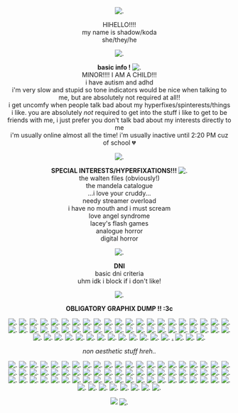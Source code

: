 <p align="center"

![.](https://64.media.tumblr.com/714c22146f7c9121885a151e5c077b5e/20f1f21c678cd316-f9/s540x810/ad42d5b202a8f14477eae014fc349c3e08d91fc2.gif)

<p align="center"
  
HIHELLO!!!!
<br>
my name is shadow/koda
<br>
she/they/he

<p align="center"
  
![.](https://64.media.tumblr.com/3c1c2a6da52f74ee2ee0ca42d81b017c/7e8828c28bd6bcc4-d7/s250x400/8317033ac9a93beef92e99e6c2645ab2f7f9b729.pnj)

<p align="center"

**basic info !** ![.](https://64.media.tumblr.com/d34d20f0b13056f6beec10117e733464/b55b2416bafcc208-02/s75x75_c1/290ea0b560b18d678ea99feb7e0c1788234e26f9.gif)
<br>
MINOR!!!! I AM A CHILD!!!
<br>
i have autism and adhd 
<br>
i'm very slow and stupid so tone indicators would be nice when talking to me, but are absolutely not required at all!!
<br>
i get uncomfy when people talk bad about my hyperfixes/spinterests/things i like. you are absolutely *not* required to get into the stuff i like to get to be friends with me, i just prefer you don't talk bad about my interests directly to me
<br>
i'm usually online almost all the time! i'm usually inactive until 2:20 PM cuz of school 💔
<br>

<p align="center"

![.](https://64.media.tumblr.com/97aa330a45329fdf0e8e9411a22e4a00/6bf1fcbbe17c2c92-01/s540x810/493bc48fec440d7610e7ecc3386d105c8502e7df.pnj)

<p align="center"

  **SPECIAL INTERESTS/HYPERFIXATIONS!!!** ![.](https://files.catbox.moe/7xyiid.gif)
<br>
the walten files (obviously!)
<br>
the mandela catalogue
<br>
...i love your cruddy...
<br>
needy streamer overload
<br>
i have no mouth and i must scream
<br>
love angel syndrome
<br>
lacey's flash games
<br>
analogue horror
<br>
digital horror

<p align="center"
  
![.](https://files.catbox.moe/ksa6xj.gif)

<p align="center"

**DNI**
<br>
basic dni criteria
<br>
uhm idk i block if i don't like!

<p align="center"
  
![.](https://64.media.tumblr.com/942e5a452e0cc6a405c5ddd685b09859/1308d9e078ff6f3d-f9/s640x960/333326fb4df1bef0b37f479d9462ebf0bd3b3f68.gif)

<p align="center"

**OBLIGATORY GRAPHIX DUMP !! :3c**

<p align="center"
  
![.](https://64.media.tumblr.com/81a581c80071375c0eae7ffd6a734567/704f4ace9de71c4b-73/s100x200/d48c61bba47adb45d5703100b57cf9b655436814.pnj) ![.](https://64.media.tumblr.com/b5aaf2efcdf114c3871b16bb5c8eaf91/7796b8cda0d3ecf8-a1/s100x200/3a722b08cec07663dd8d71080a49f44cbf813a70.pnj) ![.](https://gifcity.carrd.co/assets/images/gallery51/7e14ccbc.gif?v=238ae5e6) ![.](https://gifcity.carrd.co/assets/images/gallery51/4c33befd.png?v=238ae5e6) ![.](https://gifcity.carrd.co/assets/images/gallery51/2b974c87.png?v=238ae5e6) ![.](https://64.media.tumblr.com/3384b467706a2236357a05616cb29b9b/0849fa6899c3a334-aa/s100x200/c092e8e1054af70778f8396a05f55d368dc84695.pnj) ![.](https://64.media.tumblr.com/9a165446a55eb7db05aacdd5308de322/0849fa6899c3a334-75/s100x200/f8aafcb0b7f67034f3555e9c055dbb87d0631a59.pnj) ![.](https://64.media.tumblr.com/04f4950baf3caab2349c2c8da0adfc28/f7f4000f72964fcf-51/s250x400/a8fa74597956b98bc4b09d010927ae20672332be.pnj) ![.](https://64.media.tumblr.com/f9e2b227bad2e97b5aa87c02a398f36d/47c4d724a89c0276-01/s100x200/fa966e162a215bc98118ab97988947008a07bd38.pnj) ![.](https://wilardo.crd.co/assets/images/gallery16/c28d1d55.gif?v=f2364dd6) ![.](https://64.media.tumblr.com/f1494ab3e694699f37557da526beaff9/ec8f693b87536b40-6d/s100x200/5014d79593adcea9f2288d7a8f6894acf12ce7d1.gif) ![.](https://64.media.tumblr.com/f1df6416eb740d8b81146ff708e36fe2/6d78bc7631b17625-95/s100x200/f8ec1919839d9e61282e8a829c90b8c6f886d494.pnj) ![.](https://64.media.tumblr.com/0ab768b13dfe09e30dbe078821f0b709/321aa268678c99b9-d7/s100x200/c2da0f05c459fd27e3ca84cb22c112358381c4f6.pnj) ![.](https://64.media.tumblr.com/9d9e855939aab1e2fe0e77f0c9274e03/08dc254342852b38-d4/s100x200/18c38a72af5be347a42dbbcd83a543e8911f0a46.webp) ![.](https://64.media.tumblr.com/6756fed9bbfc687d9a4dead8cf5a8e80/6f072ea04e7b6c72-1a/s100x200/8fe327aa3cfb04098a43c2e5e3252cd65da3f388.pnj) ![.](https://64.media.tumblr.com/e36286952686e6d3b965901950ecd590/bfaaeb60d3ffc0b4-5e/s100x200/da275d2d17ab90193a65acd0cfbd3deddfa0b48e.pnj) ![.](https://64.media.tumblr.com/de39f3ff630f7e2f795c10d94128860d/fe2988a836246844-ef/s100x200/da6e0ff11d74f57ba47c581d9f20597b345e2519.pnj) ![.](https://adriansblinkiecollection.neocities.org/stamps/a19.png) ![.](https://files.catbox.moe/tdpvmr.PNG) ![.](https://64.media.tumblr.com/0d43e76a722ac9427f2cfa87b1abc708/503eaab48f57a725-61/s100x200/6ab9939494386a1a9e1a3b36fb98d17e914d21aa.gif) ![.](https://64.media.tumblr.com/42c580231e681903f58a1eb0f8d18696/503eaab48f57a725-f2/s100x200/387b0fc3ba3588eface89a0f463ec29e2f6c725b.pnj) ![.](https://64.media.tumblr.com/f3ff251bfccdec6d78110b82f635e88c/503eaab48f57a725-9f/s100x200/62d85ac3c424dcb01cb9ff87ec0ac9bf3d6ca846.gif) ![.](https://64.media.tumblr.com/672a4128f77abb5151fe28201f53581d/503eaab48f57a725-9c/s100x200/67461a28750b83420475b3615fcfc85aaa19e88f.gif) ![.](https://64.media.tumblr.com/8b85d35b6e393ef9ba192f3d8adca865/258361b833cca1fd-ea/s100x200/7534d3c25dda370ba791320802e34da14b087edf.pnj) ![.](https://64.media.tumblr.com/8c5df41f2b7d60cbcf990ff38cb59142/258361b833cca1fd-fe/s100x200/cc78df280d17eff7d8895f976b46f0bcbe4d6c77.pnj) ![.](https://64.media.tumblr.com/9830aeb28c8c7a848fe4f9e1f59c88e5/4aa5d3042dd19d21-57/s250x400/8251286be592530f74b08939a4ce6cada97b8c16.gif) ![.](https://64.media.tumblr.com/8ddc76eb6b5b1b480ad8beba89b08024/4aa5d3042dd19d21-f0/s250x400/4f2a564f75e68de9364e061aecf543d8bed81fbc.pnj) ![.](https://64.media.tumblr.com/39b1a7a812eb3f09d5d4df27c170c815/4aa5d3042dd19d21-ed/s250x400/1ed1fa31458d303d99ab8835046159284f19a0f1.gif) ![.](https://64.media.tumblr.com/ffd515145e9b3693f320d6684af41114/9e9fc99cd5209213-d5/s100x200/63d8ddb278654b5fe0955072330fa1f22df32007.pnj) ![.](https://64.media.tumblr.com/7a9eb3810d45dbdd22ac1b15d2960d71/9e9fc99cd5209213-85/s100x200/3e5cb7c682a23db5ca7211e63ac6787ebf3f91d3.pnj) ![.](https://64.media.tumblr.com/875b1ebdce4dacd73718e69c907c81ab/9e9fc99cd5209213-ee/s100x200/e206ef806dd6ab804fa77358a32cdb377d682211.gif) ![.](https://64.media.tumblr.com/e1ffea64f46bc7cc3418c5da1e13de1f/718713c576f73ac5-1f/s100x200/d5093b5d91acd05e5f6e405b82f42907af62fe29.pnj) ![.](https://64.media.tumblr.com/c8d1ddb22305dce80250fb2e9a9a557a/718713c576f73ac5-72/s100x200/f23cf3923d4d5f97331af410c1192f41527286a1.pnj) ![.](https://64.media.tumblr.com/729b986f79f60d56032ded2debd980ee/718713c576f73ac5-f8/s100x200/adbaa7e7498f7a11f641e0fb648a83d5feb7d7c0.pnj) ![.](https://64.media.tumblr.com/0a1eb85423cbfcfcc1aa02a76de97865/718713c576f73ac5-be/s100x200/fced618878a96f823fb95fb6d8fda1d13cfbc143.pnj) ![.](https://64.media.tumblr.com/689c5c162ef96c3fe93a866c4f98966e/718713c576f73ac5-52/s100x200/155f401b0576eb79f34a0820787739f5f44a82bd.pnj) ![.](https://64.media.tumblr.com/d8cb96c1d1156e48af402cc7d4d7356c/718713c576f73ac5-44/s100x200/76fad31c88d70df2223f65c0a84362ed6ebba955.pnj) ![.](https://64.media.tumblr.com/30beba8b27b19788a0c1de6d38c7268d/718713c576f73ac5-a6/s100x200/37f85f2a0eab4a7401dfb1e846738bec4554bad1.pnj) ![.](https://64.media.tumblr.com/41e1f2d16fa1006517119baf1dd01c99/718713c576f73ac5-48/s100x200/e052e313136e9e40b1d1744f15bd36d9bc26d720.pnj) ![.](https://64.media.tumblr.com/52d05859e68e624e3ea155218126e77b/c1ead48f0cb65611-49/s100x200/41d89adc866d4e638c134bf26aa9a2d8b765a95f.png) ![.](https://64.media.tumblr.com/10f203b2539674131ee08ee6f9e942fe/c1ead48f0cb65611-c1/s100x200/b7a313fc49d30daab4ebe37e044f365ff3c9819b.png) ![.](https://64.media.tumblr.com/a24e3faafea1072b4578cab35a15504e/c1ead48f0cb65611-41/s100x200/c99816e98ec0c2ed488e831087aa73e4ba8a75f6.png) ![.](https://64.media.tumblr.com/09c957e0629624911cc6d7515582afc1/c1ead48f0cb65611-d3/s100x200/476d0c56859acd85efc2d4ed4dadda12715f76d2.png) ![.](https://64.media.tumblr.com/35df6a623e34f0f3b9b0422ae69dab5b/c1ead48f0cb65611-6f/s100x200/acbdf46eedf665b81c009e41baa6c36ee98779c7.png) ![.](https://64.media.tumblr.com/406be0f18a0abefcc8d3b6bb16574e1c/c1ead48f0cb65611-bd/s100x200/73875932f0c5e446a0bb03724c1aeca169fd5bfe.png) ![.]() ![.](https://64.media.tumblr.com/ecb21a3e68b91f5e9ff992cc0ea973d8/9e9fc99cd5209213-07/s250x400/bc948a74c08a889bef896aba932b216f77e2d4b5.gif) ![.](https://64.media.tumblr.com/179c28e4857065faca0733d186d3539c/9e9fc99cd5209213-6b/s250x400/cd1b097fe28414c94b3847c46c6074d0971b8d34.gif) ![.](https://64.media.tumblr.com/f3a9013d79674686654bbea0f55b6682/258361b833cca1fd-64/s250x400/7a41ae159fa1d20dc385a67f2f95f2332ac92cb3.gif) ![.](https://64.media.tumblr.com/cc98afb7b30f467b64c6539b49ec7395/503eaab48f57a725-d7/s250x400/ce3901c8f12e7e3efcc8be12e053594fe84a67d0.gif) ![.](https://adriansblinkiecollection.neocities.org/a11.gif) ![.](https://adriansblinkiecollection.neocities.org/a3.gif) ![.](https://64.media.tumblr.com/43b341e1c0bcc1bf0382f8fe840c77e6/275a84ce0dc210dd-0a/s250x400/4b06653cd289a3f48e2d5e3e3f9c8e6762725b18.gif) ![.](https://adriansblinkiecollection.neocities.org/a17.gif) ![.](https://adriansblinkiecollection.neocities.org/b29.gif) [.](https://adriansblinkiecollection.neocities.org/e47.gif) ![.](https://adriansblinkiecollection.neocities.org/h17.gif) ![.](https://adriansblinkiecollection.neocities.org/h24.gif) ![.]()

<p align="center"

*non aesthetic stuff hreh..*

<p align="center"
  
![.](https://64.media.tumblr.com/e168f81078a094e62c580f4cc5a39f1d/d1b13d10a3b57c68-54/s100x200/0fc891b2bdd50779638322b3c1f4b92cc6c66168.jpg) ![.](https://64.media.tumblr.com/f9cbc980875c26983d7b5c7e91569a93/2be3d7b7e3b8925d-31/s100x200/d0d536906d19ae86941ef1528e6787624c2bf067.pnj) ![.](https://64.media.tumblr.com/78d132d3e53cd4867673160cdd447612/f943d9890bee0f57-e6/s100x200/4e3b7ce871fd425332438a7bfe5765b5537b4744.gifv) ![.](https://64.media.tumblr.com/5fa391b151fe53aa5924bcf25993c202/147e422eed2ecc0d-6c/s100x200/070bf669adeda4b44d0d92a0d53ace4945284f05.gifv) ![.](https://64.media.tumblr.com/926546b18d9b1d901a05b782ea064bde/2789c352317c8fac-4d/s100x200/b527c055d3f3124c9d95b79880fcdc2f9913d376.gifv) ![.](https://64.media.tumblr.com/fb2b4b057f64ee8effbe10cc4a5f9562/147e422eed2ecc0d-8d/s250x400/e5d643f2425c99e3e04010d351b1393c4f8e7f8f.gifv) ![.](https://64.media.tumblr.com/d6d4224cfa924999413b633417125c68/c0de5bfbb8e74f33-32/s250x400/0d5d3541c5ac4dbf3de46110b20dff1ba45d1b63.gifv) ![.](https://gifcity.carrd.co/assets/images/gallery131/219563d0.jpg?v=47652796) ![.](https://gifcity.carrd.co/assets/images/gallery131/cfbca487.jpg?v=47652796) ![.](https://gifcity.carrd.co/assets/images/gallery230/b1bd7c8b.png?v=47652796) ![.](https://64.media.tumblr.com/005727d9d4891916c0bd01552569ec98/b2a668f6c2065597-1c/s100x200/dbc0831f3a3be6d86c8b17b017141d83426aab86.pnj) ![.](https://64.media.tumblr.com/7c7a7105d29113e33e12c6cf8dc5a886/6f072ea04e7b6c72-fb/s100x200/19ef918f30903dd70219a980d1080b0221b84fa3.gifv) ![.](https://64.media.tumblr.com/30089620ec0ef2c6492a8818da2e16c7/0576c693f2b94995-d1/s75x75_c1/df725d40a899c3deab0bc756769943a1f36517db.gifv) ![.](https://64.media.tumblr.com/da2dd4094e44c354c52d03b3ba8a6ecc/430287f45c8133f7-20/s100x200/5ebb26b002c4ef67e2fc4907a081e001101a12b2.pnj) ![.](https://64.media.tumblr.com/e496114841373a8802a4a254b6f70236/430287f45c8133f7-ea/s100x200/d2d921aaa351a258bf7d481b62327f4a4f176f52.gifv) ![.](https://64.media.tumblr.com/061cd32c70765e7b48ed3318ac8d8774/78c75168f9ef587b-77/s250x400/f87a365c8053dcb0e0d2e5cf56f5e716d797570d.gifv) ![.](https://64.media.tumblr.com/bf7de985a6b623139dbed1012f36b073/c937cea2bae71fd6-98/s100x200/ac61302a921d98dcf35de702bdcb2dddc2f32cf1.gifv) ![.](https://64.media.tumblr.com/a906ffa99c2421454a16e7dc0352305b/c937cea2bae71fd6-d1/s100x200/70f929d5d922adef60f81d4b2618619bab524fed.pnj) ![.](https://64.media.tumblr.com/4c9047d2aca459c32e39092e267f9ed4/7c3dd077ed76e2f9-2c/s100x200/148f0ab49fa0746ad84fec7056f6236c45bc0d07.pnj) ![.](https://64.media.tumblr.com/69206af4a78eb2cf4c8f87731d84e41a/799b250436f9bdca-b2/s100x200/632f0700381052889a462bb295e9c619c168a8c7.gifv) ![.](https://64.media.tumblr.com/aead6963b3c44f938be1b53d94708f8c/ed3632597c2d8d50-1e/s100x200/67c851caa4428c0b054b7efcfae75117853ed567.pnj) ![.](https://64.media.tumblr.com/28c9642ea91f2647174c825dbc41bacd/c7eaf291b9142808-9b/s250x400/34dd5df0572b3321d316f4953fb79cdc18af8765.gifv) ![.](https://64.media.tumblr.com/34f746ab524f4c95ffd885244c38b720/7498c2737dc9336b-5a/s250x400/83f09f2a2be6e7569e9815612b020118037e8cc5.gifv) ![.](https://64.media.tumblr.com/6766af52f0ef91366a9ff6f479c49786/f32d7177776ff0b6-17/s100x200/ee251ae1ef7d0d42b9f9422c1b796d8f949f492f.gifv) ![.](https://64.media.tumblr.com/a2cc55cbde3d8548c9d5a891864d21f9/ca0ba616638fdde7-47/s250x400/bd303ea6963a234b17ebf01c08968667a953c076.gifv) ![.](https://64.media.tumblr.com/609f0b13f2a06426f41e3788ea473353/0e9e26853e68553c-03/s250x400/b126fbd02e23ad3977c95fe78307ef9f0633c5a1.pnj) ![.](https://64.media.tumblr.com/c1f0e8f46765b326eaa9fc496eeb9917/45d41170c6f98333-cc/s250x400/6d061c96ffc8acc64bb4c24d5a6664cb41dc476f.webp) ![.](https://64.media.tumblr.com/603280bb25174fe4ab92aa165ef7d0a8/321aa268678c99b9-ff/s100x200/d28fa8f73c9bd03444110b6b310f5a53cc2bd5eb.gifv) ![.](https://64.media.tumblr.com/2fc10f04885fb5c75198554d7965f754/33482cf83af8f0c3-61/s100x200/b75c346ada5920a53967174d88194ea5ccfd425a.pnj) ![.](https://64.media.tumblr.com/41bbd16f016c9f4e50396623a62771b5/33482cf83af8f0c3-2b/s250x400/d52931bd11bf442a15cce81aafef1594c413a511.pnj) ![.](https://64.media.tumblr.com/0b5c6dc0ad41122d1868b027bbb1e207/d9a59b71a0818c17-29/s100x200/40b4236f799ae86ae05b780da324aa98770be2e6.gifv) ![.](https://64.media.tumblr.com/7c040120e3863b0f249b7a501bcaddad/d3abe813af06eb03-fd/s100x200/5d5899268aac879033998529a98f8ea5601fb67b.gifv) ![.](https://64.media.tumblr.com/0fc60052afa47e315f779ca6990477bf/14df2b8e0ccc2214-58/s250x400/d95dca2f4404bf641df15d194cc0df824b11fb0e.gifv) ![.](https://64.media.tumblr.com/532f05689b1fff7a46d0af409236b8ee/f2ecde4a8441d6d3-78/s100x200/200fbce27ca44c1cf4c3fe0792847a538e487632.gifv) ![.](https://64.media.tumblr.com/ff14092c30b781583e86cde5c8d423e7/f6aa4a68b0575f05-b6/s100x200/2e0eb1ec67b8b1049880968c8bea14ac6f0c81cb.gifv) ![.](https://64.media.tumblr.com/cd096bc9215bfc2678325c9c216b189f/5145bbf0b29b3644-99/s100x200/9e7d70da6615f7a4a39cf0e1de5e60bc0583d2ee.pnj) ![.](https://64.media.tumblr.com/e5935cd858e0ec2d0e01d3e26e6709a3/90bf692ff72633af-41/s100x200/6768cb7a29a99ae71c794c0cd24ca7ada44298de.pnj) ![.](https://64.media.tumblr.com/e2f0589e8d30b9106f80fca0a31a5b04/3bf9185d18abb95b-ee/s100x200/1303215227ff8cb057e19f57f87d5730d9c63274.pnj) ![.](https://64.media.tumblr.com/c01723d4eea54a481aa0f6728719b699/f55822e4c0720452-bf/s100x200/6810b2ce78030f1d3d779797c071206876ccb8bc.jpg) ![.](https://64.media.tumblr.com/9f7aa7377efe3125cd1b656005fafed6/c50dc93c89e251e3-ea/s100x200/4b578370d2ff70bb907bca885906b7860002159f.gifv) ![.](https://64.media.tumblr.com/8d5a46b569fe25ad46b1243363fbc49f/5bde89fb1ffcd1fc-aa/s100x200/79544b943f48b1c617ee4d330b836264ec30fa1d.pnj) ![.](https://64.media.tumblr.com/f24bf996f6ef5f75c421f0467b22ec38/5bde89fb1ffcd1fc-79/s100x200/caf03c2dc1e7c05d3b3c91d1eb33190595e82763.gifv) ![.](https://64.media.tumblr.com/e8001b1db15cf74d105b276e4ddfc549/5bde89fb1ffcd1fc-68/s100x200/44ff55a8810a6b621d92bb21e7face0a3a725172.pnj) ![.](https://64.media.tumblr.com/5b3ace91f09a74e4eb450f5633b3ea7a/aaf617bf71cc7ba7-09/s100x200/f780efa1771f368648c58062634c7bb27a5c43ad.pnj) ![.](https://64.media.tumblr.com/8f210b4fe01ecc2bfeb592bd529b2e37/672f30845d018425-d2/s100x200/3d54f81467a55f7e18a7d959a39b503077c0ce14.gifv) ![.](https://64.media.tumblr.com/81593ee597127fa4345c10bf6662fe1f/67c9f3fb6561df82-dd/s100x200/4aa5270bea4a0c9452c1115477367831b13fe6df.pnj) ![.](https://64.media.tumblr.com/7a8775d7d95eb374ed339e444caefab1/a5b6896041f0ab1d-a0/s250x400/60307c5f6bd0bbee1ad5a876eb93dcd0ea675131.gifv) ![.](https://gifcity.carrd.co/assets/images/gallery135/765519c3.gif?v=47652796) ![.](https://64.media.tumblr.com/ee85940bef4d5a90736ca67f24c48125/5ef7c738ad11ed0e-29/s100x200/f2ecb17fc35c5d0340083a79e0a69d210f0f1a38.pnj) ![.](https://64.media.tumblr.com/010759ecc6a84cf8c2c466c68519d541/3a7ec0eca2ec420d-bb/s100x200/bd7765cdeb7a9fae42789f1ead8b28f0e00f116d.pnj) ![.](https://64.media.tumblr.com/88ecb330f8a915658ed4b81f23dfacf0/77107e0a7d3dda05-fe/s100x200/3aa0206491363bdc6e86bf0a04c1fd8b2fd4d8f1.gifv) ![.](https://64.media.tumblr.com/10882f4c3cb6fb2316abbc070be22e56/4f2012ddc7387746-f1/s250x400/58e0b7b75e8318ac14e243439c8e4dcd3b4f3c86.gifv) ![.](https://64.media.tumblr.com/c172994d7df726723f61154cb201eb5b/64fd72d872061a87-5a/s250x400/293468007616a3903d67b049b6752bf68d3a9486.gifv) ![.](https://64.media.tumblr.com/ca18a4757a14671c08a2caf56556b3af/4f2012ddc7387746-d3/s250x400/36c9729d2d7b496c639c731876c19992381705a7.gifv) ![.](https://64.media.tumblr.com/8e170590d2b13bf206a360c9a3a344b1/2e5aa8d51d2d0f17-93/s100x200/a7f22e6a92edbb51a9412a18a5b3d9ccef6eb31b.webp) ![.](https://64.media.tumblr.com/f63907f0f13660da9f9ecd01450d59fe/2e5aa8d51d2d0f17-42/s100x200/9ef621db6188a1d49f4e1f7c14b512d1265a6d6f.pnj) ![.](https://64.media.tumblr.com/36fb3fe57e981bb4e4da01b05b5332ce/d68cedc3f4d9b0bd-e9/s100x200/d55ee462bc3514b658775a00b468fff790dac80a.gifv) ![.](https://64.media.tumblr.com/07c177157929bb33055fa56253ca71b6/944da6e1329af761-d4/s100x200/a2253ea9445d5035a1419d4245fcdf0770e71348.gifv) ![.](https://64.media.tumblr.com/428df00cba258a972afbb5ddfaea41a1/d1001f3dcd298e93-3d/s100x200/84f4fad4d4056e696f667277103debf1225b1a67.pnj) ![.](https://64.media.tumblr.com/575cd10d8ff9c6a3f903df6a91545c8b/83a16ea39e5d8df9-33/s100x200/10bc4e3626fff5f38b26ce5ff2e83f5ddafc52c3.pnj) ![.](https://64.media.tumblr.com/153f4dc680f6400b9231f0371c3cffaa/4096c9c7a2455366-d6/s100x200/01ae96962c159033d9e715b9c9ae61e1486c2587.gifv) ![.](https://64.media.tumblr.com/466a3b12ac168d31b1cf66beb635c997/1aa427d1cf5358db-00/s100x200/187c7d96351f7971b119fd14a99590f201159c29.pnj) ![.](https://64.media.tumblr.com/5e29d6f3984d6d4d29d0ae034a102db4/0c88fac5502dfd6c-37/s100x200/8cd170a22990eb4b9c02c0768d7caa4cd23e123d.gifv) ![.](https://64.media.tumblr.com/72ba16e0f2db5a08b005f9875f7864fa/ab6aea802fa22535-e6/s100x200/fe4113fecfede111266b53f970c16c5547f12ac9.pnj) ![.](https://64.media.tumblr.com/773ca1cfa5e9ca509fcfe7cfc694aa94/b0d3a539826fe605-d0/s100x200/b35b950ed7d0a2f53d241f17d595a2de100e5191.pnj) ![.](https://64.media.tumblr.com/17766f0bb03ff27cbbd5e6cc630da2fb/c1101f3205fa31d3-2f/s100x200/6bd5c27fc6fc82975e0ead535d7dd7f14d0f7bba.gifv) ![.](https://64.media.tumblr.com/d48141cd0037b1acec74b4d84eb38e61/20c900ae6158cde9-ee/s100x200/b8f626c41bce37710812543a91c85e084c20745d.pnj) ![.](https://64.media.tumblr.com/8bf82486f9e4acee9c41ee632360add8/8f3b966c768a7a38-21/s100x200/fe35f29260c5d5f08e62914e44694312fe7ea4eb.pnj) ![.](https://64.media.tumblr.com/14ceb8b9bc57f12130a5dabfe8f91415/321aa268678c99b9-1a/s250x400/90ba347bf33c9dedb7d21c0d441098a2ab7d8b5e.gifv) ![.](https://64.media.tumblr.com/3f7ab0577c6746457804c72ff95168f1/5145bbf0b29b3644-0b/s100x200/deca01ac0ede7c4dcbfbce03feef602599f7a805.gifv) ![.](https://64.media.tumblr.com/aa5795082ed26fc878856494a80ae1b7/aafc9de618d36345-35/s100x200/0660407b70f1f275081328b8de45b9826e262a85.gifv) 

<p align="center"
  
![](https://komarev.com/ghpvc/?username=robotpilled&color=97b1ee&label=☆+prof+views+) ![.](https://64.media.tumblr.com/68084615083b28087ecccac3d3fbdb9d/66ebc5ca39dbb5c2-00/s75x75_c1/0f11de307b428a9a9dd0df8060095f7d3cd6986f.gifv)
